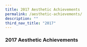 ```yaml
---
title: 2017 Aesthetic Achievements
permalink: /aesthetic-achievements/
description: ""
third_nav_title: "2017"
---
```



### 2017 Aesthetic Achievements